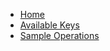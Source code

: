 * [Home](/)
* [Available Keys](available-keys.md "Keys supported by cluster")
* [Sample Operations](sample-operations.md "Sample operations")